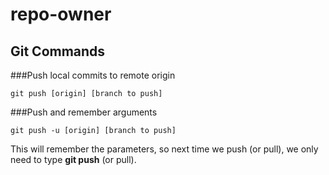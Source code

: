 # repo-owner  

## Git Commands

###Push local commits to remote origin  
``` git
git push [origin] [branch to push]
```

###Push and remember arguments
``` git
git push -u [origin] [branch to push]
```
This will remember the parameters, so next time we push (or pull), we only need to type **git push** (or pull).
